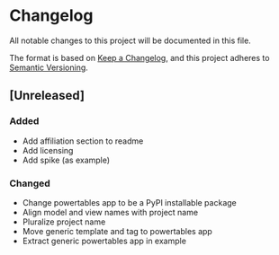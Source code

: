 # Changelog

All notable changes to this project will be documented in this file.

The format is based on [Keep a Changelog](https://keepachangelog.com/en/1.0.0/),
and this project adheres to [Semantic Versioning](https://semver.org/spec/v2.0.0.html).

## [Unreleased]

### Added

- Add affiliation section to readme
- Add licensing
- Add spike (as example)

### Changed

- Change powertables app to be a PyPI installable package
- Align model and view names with project name
- Pluralize project name
- Move generic template and tag to powertables app
- Extract generic powertables app in example
